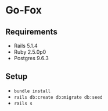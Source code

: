 # Go-Fox

## Requirements
- Rails 5.1.4
- Ruby 2.5.0p0
- Postgres 9.6.3

## Setup

- `bundle install`
- `rails db:create db:migrate db:seed`
- `rails s`
